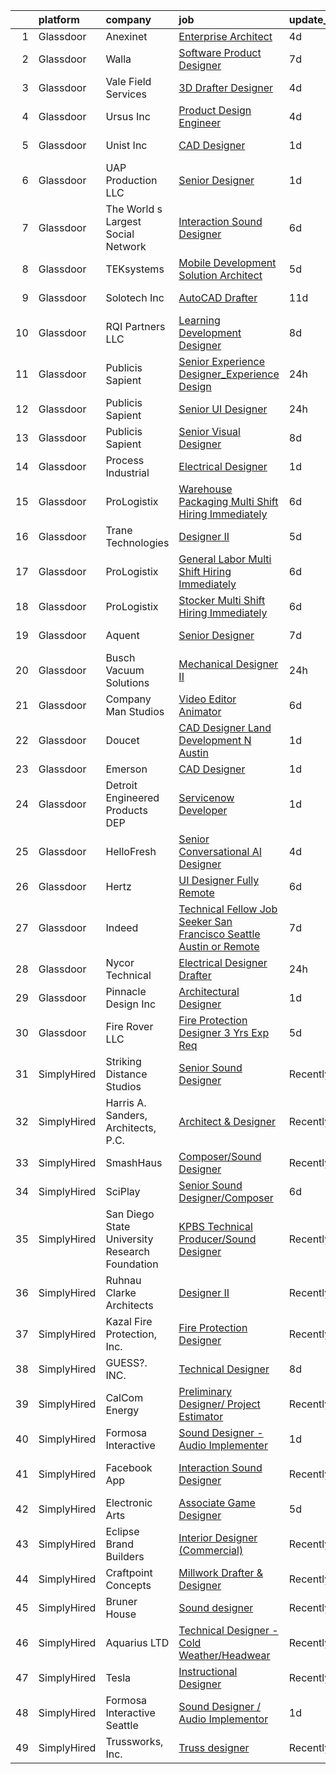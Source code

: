 

|    | platform    | company                                        | job                                                                                                                                                                                                                                                                                                                                                                                                                                                                                                                                                                                                                                                                                                                                                                                                                                                                                                                                                                                                                                                                                                                                                                                                                                                                                                                                                                                                                                                               | update_time   | location                    |
|---:|:------------|:-----------------------------------------------|:------------------------------------------------------------------------------------------------------------------------------------------------------------------------------------------------------------------------------------------------------------------------------------------------------------------------------------------------------------------------------------------------------------------------------------------------------------------------------------------------------------------------------------------------------------------------------------------------------------------------------------------------------------------------------------------------------------------------------------------------------------------------------------------------------------------------------------------------------------------------------------------------------------------------------------------------------------------------------------------------------------------------------------------------------------------------------------------------------------------------------------------------------------------------------------------------------------------------------------------------------------------------------------------------------------------------------------------------------------------------------------------------------------------------------------------------------------------|:--------------|:----------------------------|
|  1 | Glassdoor   | Anexinet                                       | [Enterprise Architect](https://www.glassdoor.com/partner/jobListing.htm?pos=115&ao=1110586&s=58&guid=00000180f9ff14afa1c36f1d840fee3b&src=GD_JOB_AD&t=SR&vt=w&ea=1&cs=1_17daf138&cb=1653461685856&jobListingId=1007878834152&cpc=48B9F4758953335C&jrtk=3-0-1g3svu56nq6pj801-1g3svu578r057800-32d0a96c14f6df48--6NYlbfkN0A-n775AbiXeR11E4AqA0fRxoS7oOcQ842kMoxjVo0Svnl58Oul4IWLkkkNtBOl5cfy_XZWfV9BPHXgUTeHu33tHnyNzrKw0rM233Y9SuBuKrGEkAqbmXB8C6IKtu-8OoM8zkRmpmN4f_nkURB20XCcq8Qc5Gwg4IyDhA3skoeYFNxXI1KaoxoD0PsFoy3a7gr5thfxCIZLFkx9hTBR6U3Zn-RhMEqcksT4h6R28M7Nf6_AKnxzZ_l1lUAayLUOfGx9_tZD3X-xDj3_B1ulRCkEg0gTif6KQNJEXadrRobbomAAgoYv4635NsmkhVeFYNSUCeHHEtNAjM7TZPNITMvsCsDA_L8JstZiKwv1IXagp-RrW8BHJlAbFq55ktHidtsgGUKZU3aX1es1TtU2CmwTF44r7VEksJx2ccnBs30vvyVN2fLwS034hJaG2fJ3VAKvyqFo0SbseoI7WTtDV7-bv9ACJphn8-iBKXjnkxLKR8IxuiyZMWnhbq_kJKBUQSg%3D)                                                                                                                                                                                                                                                                                                                                                                                                                                                                                                                                                                                                     | 4d            | Remote                      |
|  2 | Glassdoor   | Walla                                          | [Software Product Designer](https://www.glassdoor.com/partner/jobListing.htm?pos=106&ao=1110586&s=58&guid=00000180f9ff14afa1c36f1d840fee3b&src=GD_JOB_AD&t=SR&vt=w&ea=1&cs=1_e469b083&cb=1653461685855&jobListingId=1007869715331&cpc=AE9F6614D4EC1B58&jrtk=3-0-1g3svu56nq6pj801-1g3svu578r057800-a3c9d66847cc8130--6NYlbfkN0BdDHiSlq2TKVYTvK036ioTcRDjelCKzvFOpLFiF--0iclsk7W_aEAp6isoVOhAiXaTFHKMRAv2VYI5Wgum25jZXBULYlTMSezI944xsww6Ky3ZYzT4o8f_qPIwaHNOey49j5qqYOn6Pd86Oqry9a-lL09W3KE6vChFaMK9OK83z7Nd8x1PxbD_wj8SM7zl1zZAqBgRnu4iDmb5K_BzdRO8YCJJi7ffh6l6h5-5KQ2VbSuIt_t0HpE4QCUiFn--GwgGjCudr2jApV_2vMj1E90Z0iS7OdpPZu3y7nJK9QRlPj5Xt-e18WVQRs0roGb24-p0eK6g9BKL3TA1dFvlODSRNdsZrfJR3p_WFF-eL4D1FsI5xtXUegOj7d_sOY8lBEE7GTPDfG-18a7cmYDzXtopzzQoEAEnggktXhG3slj46t1CJPYCO7qaWr5Zh852UG15fWkZgEq7QgEQke4eWampRJIP7-l7QWKiBQifl5z3pe34QOafv7HTYfTjgXNkg1iCfpYxBM1d9A%3D%3D)                                                                                                                                                                                                                                                                                                                                                                                                                                                                                                                                                                                  | 7d            | Remote                      |
|  3 | Glassdoor   | Vale Field Services                            | [3D Drafter Designer](https://www.glassdoor.com/partner/jobListing.htm?pos=104&ao=1110586&s=58&guid=00000180f9ff14afa1c36f1d840fee3b&src=GD_JOB_AD&t=SR&vt=w&ea=1&cs=1_22b12cf4&cb=1653461685855&jobListingId=1007880426159&cpc=D910AC0D9B8C6152&jrtk=3-0-1g3svu56nq6pj801-1g3svu578r057800-0b1e047352a2f865--6NYlbfkN0BKgzQyzTF1Q9mOsR1amaS-juVGLjHt5Cdom-gEF9y-xSP8G8yShb8n6dn49A1Z-FwFDTn5iwcKzbunDVGTF0ZEuZJ1wRQftoiirYBFlSfmbY15SFEY2VA_h50TbT2KwiNh2wfucao7LhpwcUrTVcQOHjGCLGCQIWNNxtwAf6DLDmWwck8E5__Rqs0bCk4AfhlyNwz5h6KkpqcFIRMl9GywmXnwVfudRZNrfvpGAEUMPezOgtPRw5XeSVGARkYPLad-P_oHW8puenGCsKqyhWXFaodECUdOL7Smc0hsixE8HIrwrg79GutgmfLYofMNODi4X2qlMOXfbCdcfclx1L_xXNXgy1cKHgMiIxMYQHUikSO812uGOisY2BoO3osHo_jyqBOfAhDwaLK3wFMGnwBtxZ_CkGU5cbplvqZWmaCp5qtUTtXpY1iPGjta6JcVqD81Y11zGxKMC9F9HMqLEt0lKpQld6Rrb2E5NpiEhw7Svlf_AdNBEyjozCOm4yUJmT9D0Z33QGC2Cw%3D%3D)                                                                                                                                                                                                                                                                                                                                                                                                                                                                                                                                                                                        | 4d            | Wichita, KS                 |
|  4 | Glassdoor   | Ursus  Inc                                     | [Product Design Engineer](https://www.glassdoor.com/partner/jobListing.htm?pos=127&ao=1110586&s=58&guid=00000180f9ff14afa1c36f1d840fee3b&src=GD_JOB_AD&t=SR&vt=w&ea=1&cs=1_a41de44e&cb=1653461685857&jobListingId=1007880431316&cpc=1160948BCBA38B5B&jrtk=3-0-1g3svu56nq6pj801-1g3svu578r057800-28f3981ffb8c5c8f--6NYlbfkN0CT8vBT9H5mqECx2dfLV_FONLPDKpIRssxVwtj05Tmm4rA5I0VNOPdM1oYsK66ov5qOwb9zDWyufsFCek_33HO6SQK_981HtPQF4gkfXjsOySUZWCtrcwccYh56HZ-LG7N5n6SKlcpAIBMEQxA2RdnVN8EGq82tCS9UJ3BPkz3LZ07Adqgr7IyP5L5OZLbf7SLgxb0RJigsXR1KiVRdWPsjuRlvDz9RUexJgmTvf8sugv5R4FogUr56Xzy4Rmnt1xsklMmvWLQUrmExVFezFc_khZToKOC50uqboQb6q1JMTGeSKFcqAXL0FDmmZ0WTIDBzrBtLOCctVZqFj3ok_Tu7QrmRe_StDFXfxbqmr763SYA0CHJlncmKO-nF3j3oDBkavwBAiMfeGfT5cLB83gCdSu_xtVHEsvdGgjxxLmb1p-d5H3Q67Y-suKwkalBwkZlsjXR7yKIaxkqlyeK9S1Piv0zfbG7tObbUiy_rZB3CszKRvk4rzQEDXOrijLysN0XC_EeIgDv9J5wLVYFWPBUnyBAGMr7V-ZJDsxo4jQuO9BESk4iFzJ2dk2SKkJl6FVKGg1nVE18HVfeYf_DKzsuemI-dIcrtwFh_c1u07rBFiRN_Plz5nE4NgNAI7B-UJiGRr9XHIe2iaqk7myTeaGu6w15PiQvZsCh1SN4dTeT0q_HGijEBmlELV4J62159MeemoOF168aTJz4evHpk1b2y-T3nRmuEKujuWgDeUc4BhYTjUVfn0m1l4NXOwMLV_MktA3CnPraPb7APM3pPZUDR1fWM73nOOvDccTNI3ik3TdaVMpomgd2Ae8n5H9j-bQS1QQ4NMFvKN83NCpm5m9jFR3hADEyZjecKO-VRt87kptJ1jGxdtqb8ZdJxCjUehvuUbicStkejARsCiYXrJ_QSBSlxuFvn4Fe9qFH53H1MRya-GeZCFq5Q_jqvVyK2oy1Qz_XZ2KRC4I9e-kHOnY15erIhswZoF1yGJB2Uh-lXPb_MkWHHi3VN5TlANEdyDiY%3D)                                                                  | 4d            | Seattle, WA                 |
|  5 | Glassdoor   | Unist  Inc                                     | [CAD Designer](https://www.glassdoor.com/partner/jobListing.htm?pos=114&ao=1110586&s=58&guid=00000180f9ff14afa1c36f1d840fee3b&src=GD_JOB_AD&t=SR&vt=w&ea=1&cs=1_8bdd3f5c&cb=1653461685856&jobListingId=1007885746285&cpc=8D52E76475A7E842&jrtk=3-0-1g3svu56nq6pj801-1g3svu578r057800-4c013fddea92a1cd--6NYlbfkN0B4ATCNr6seenmItKbCoa3QK0iOzeqdjQbCRgCz05cZ4bQbEAWSL8-8omM5hBxtJS4KSCsv_peQG_NVamC6Q-WRLxESSFNUPK0z62lIPLTA6rftNIqcG-fz2g_ZxdFFWHEFceyYrZhHn6n_i1gaje5tIMRa6Udf0eVYGrkynYvUfHBioKqsqAIl9EmsV0xLXApwBkxA92LqPunSyE7ZZT4_8j3G-AHnat1u_FtBUhWsUeEwErzr81NWVHb1wQhKEJor4SRaQpDDtR3DPicKS6XGGl0iHz3BbtRwMbHu8MbjS1zBG_n-S75iu5MmYKlgF60LsSlxCUhuonqaRZHlah4hMtGaPwyOejH6DeigpQcG0i9HpBUPOhHMpWN1Ht5LqY2inJOwTgaXJk4oGxidGbYHHnj33_4gsRwQxl7T4fMsnlk5ukKA4fd6iGZmeHo-FfDM0ZK4gyNRpz3WC2PQ3DrRA2laOiF0jsfuttHQdM9K3z1kJCql9JidcEBF148S9Ws%3D)                                                                                                                                                                                                                                                                                                                                                                                                                                                                                                                                                                                                             | 1d            | Grand Rapids, MI            |
|  6 | Glassdoor   | UAP Production LLC                             | [Senior Designer](https://www.glassdoor.com/partner/jobListing.htm?pos=130&ao=1110586&s=58&guid=00000180f9ff14afa1c36f1d840fee3b&src=GD_JOB_AD&t=SR&vt=w&ea=1&cs=1_602ebb96&cb=1653461685857&jobListingId=1007885978681&cpc=7F6F94E2229B3AB5&jrtk=3-0-1g3svu56nq6pj801-1g3svu578r057800-ee7e9be092881f1b--6NYlbfkN0D0ff9e8Lfwlpl5zGbQmpn59AL71QmFd7VKOAnfyjZzp5sdngV8WPgYe0dov1m7Y2l_BkW89P4NqdmXT8R65ZjAVqrthLyAfAjTifwDjrTfHsT0gByFVTsvx-52gLDvOIQrXspX5HP3LEz3H_I_ugXtT8Xx4QT9y78umoUgek07UiefgNF1jMLm35YCE01yE1J76MAT-4qjcVkVIKHgrJ4CmUQTkhWIzApWpMw-w16qHn8xCAl4d3XQ3N_Cayfo3F9BZnLgJ5Le0zgoTzFuneglbFgLzbpBg11Cu82sm31ap-FGv39MzMbVFOvk9lb65s6T-R8SoZXH5AdLxSGTwUDgSSxqoztgZQEF5TSZY7rklcZPNLKZbLSXLz8BzgVxfx6kbj7VADj70NzcEA7F3B05tTvNW1LJ8mJ6-K6vjXF3s5CK--KAokyz7iZMsch4WUDN6nWnjvFUyYVYNtFqG-jjNhOb4YseAd2-yHfkFURBSw%3D%3D)                                                                                                                                                                                                                                                                                                                                                                                                                                                                                                                                                                                                                            | 1d            | New York, NY                |
|  7 | Glassdoor   | The World s Largest Social Network             | [Interaction Sound Designer](https://www.glassdoor.com/partner/jobListing.htm?pos=120&ao=1110586&s=58&guid=00000180f9ff14afa1c36f1d840fee3b&src=GD_JOB_AD&t=SR&vt=w&ea=1&cs=1_b8c68bb2&cb=1653461685857&jobListingId=1007875077537&cpc=8795CF9063CD573D&jrtk=3-0-1g3svu56nq6pj801-1g3svu578r057800-df0d68b83c79321e--6NYlbfkN0DSgjPPcnEdvoK3uuxfISLALE6pB1FR7YSHOr_tSg5_QGIhoz_2VqUepdcKLBLI_zQfseoHRbL_z1N3qdKsw0z0CQCyIZgX9aXMncbEf7fYfGtX0HpM_BrvKvuhHEK2MOdjLfQD8jHe5lgPyN0VMvQeBI3cmaPp4-SJBe-EgxCoZhubb4qhr21j5QsinJuYjMJrCP2Grz_EKxhKwvArLaOZoeYBdrVu1HjZnWaRXW-lcHm6A5I6M2--LgEX0HCRlUOx0WNBxh8cVo-pJfyy2y5ui06jrCebP4cdMrrz_pL_wG1fdeTPwMv6EaafXyt6e7BtKNGtxjXkK16rL9pJ71pQLQ46TQKV6XRdZFyULv0fXUArrmIVMWkpjorOuFF55oBGQD5MQZvP1psl8JkubOayzUEwRBBed80WRj4OfBBT3wRs7GhL3i-kbm6_cxWgufbZZfQ_2MGg-EwcMR0Ocf2S55xD6NHItkftUhQuJXZdwjZRxwpMzNnb6BCC2FNJLEcFZ7loELiJxQrc-wu-zYGZdHvTIZS7oWsydM-CVvdJH9J9hKyQSiKSJMXDrUDsWI402CHxQY8o7A%3D%3D)                                                                                                                                                                                                                                                                                                                                                                                                                                                                                                                 | 6d            | Los Angeles, CA             |
|  8 | Glassdoor   | TEKsystems                                     | [Mobile Development Solution Architect](https://www.glassdoor.com/partner/jobListing.htm?pos=128&ao=1110586&s=58&guid=00000180f9ff14afa1c36f1d840fee3b&src=GD_JOB_AD&t=SR&vt=w&cs=1_9ce27f58&cb=1653461685857&jobListingId=1007875996930&cpc=56C4EA4A1A191A49&jrtk=3-0-1g3svu56nq6pj801-1g3svu578r057800-c0ce8378f862d2d0--6NYlbfkN0AuKz8EBO1xHDEL7V2YF9xF3dC_I9B9i-Zw2Jh8clPMK9BxhHDJszxSyW718EipT5Oq9GRhNCC56kUzDx7I4G7G4Da06NphGjkkPzT0k9UNKBYaM_GhKQ4QbmsnBUhjrGmWcy6XtFmfkRchMvsCi4E7LDN0G1ENuASzxMTAAImWyMORZjItlxZ3FYgqpwhp4ohaTTZO6Ua0pxNnu28XVPsUEk2GrlPibv7rtp-nV2QyKGWUR-A_U0r3aeok5Q1RmcEGCN4iZUy5DA5tTyL3Tmeo5igZmZvUscaAlI9lNi30HPyspH22o-Zqrarp1J1TUVqSNJxrW1DHzDKQZ-Rum19u1odD1tlOeni4SImohfml5km6f_L-OcSW0xNKbpqcqCzsMs6FiwalGGGRF2UgOq6J9Q3edECBDUzJQXfQqUPbNFArNRKDSPmDnqlfScMViOau25LUGg7pDUJuMl9QRhP7cJLLHrRYZnvY6kZtwvHm0ojEO45PAVWBzBciD1sf9rSUXEKKdEPfvMOmUDSy3yU8xPArckrKhIbC2Jzm56MpOs5EoOv55Glc4Jv_h4L0u10mLIwQ4QO5J78NyMk9RDhRoNrHyLg6EYweZDdvrl2QIjVUY147mQKefK_pS3Tx6zQ6vLhOjpEi7OjmkM7ixWbD76RjN6-_mPTezt2HRG9Rl7CeuaBAI2-lK3JNn9EqMYeovbZmniIZK0d5X0CXCgnjT89BPd9Ng8Z9oS_C6wUFzCoS0VnsH-9xmPUrGLJbbcIaqtr-jKC5DnAX66i1lelAWqEVLbSa73_40EhbHiebRjDFM2KI_oFbcDu3AA33MHQG4B7sMpKE4wgBzFX-N-GlAgw7k0bKCZtlsHbFcjtDM49ztisWh9WU88N57usTeP05f3gAx_yuagsYRRENNoh2MMh6CEjvTXmAXUJzhSm-OByBO8R6LZddwnoTWhEHle_iPJCYarZ58w%3D%3D)                                                                                                           | 5d            | Oak Brook, IL               |
|  9 | Glassdoor   | Solotech Inc                                   | [AutoCAD Drafter](https://www.glassdoor.com/partner/jobListing.htm?pos=113&ao=1110586&s=58&guid=00000180f9ff14afa1c36f1d840fee3b&src=GD_JOB_AD&t=SR&vt=w&ea=1&cs=1_0de27151&cb=1653461685856&jobListingId=1007861199230&cpc=8AC01DCC8FF2DC38&jrtk=3-0-1g3svu56nq6pj801-1g3svu578r057800-b1b96eb534c106cd--6NYlbfkN0CL_jGMxC7V0O-oUz6fT48N1wGdjo4L9qJGd72eaoHxXrOpqf7zfmPXROdD3vfEuBWMNx7D_SPOMOnSu2LbKkbFbKd07kzDM2ZbyQo9sA1KX3mr16GzYRpBqQWJz8LdxUdE7fHkMyMSkZeLNxhrW_xaI44mJArt8Lh3NCDw2vaMACaSqVGIolHImkidC_X7iIAjofv0_MnQEpaCNceTQTh-30WEoVUr7te_4TK3QgG8Y0HZly-ffQ-nuY3Tp9aVNAU7KY6Uj2nrmlFE8Ej45D1pUbVwtFCPre6WuUO0SCtY7fyj1VzKiOjXB_9J53w3Uh21NyMpbvla4nwyMrbyhFSYhg4FzbHmieS1TROc6YGQM_SEI6H6j4unsNC85ZCjqnfnUGiQMKSTNVNkvDEMilkY4-flmQq7gwOP1psN5vE4Wfb0Qg796PtEXGbUh4zkTWuVA8nCOWntvozSfP5qUUUbUDbxlJNgDVrekS9j0zdjd8Z-hpmra3K3HwtszK6psuRvUwp6MvEaWA%3D%3D)                                                                                                                                                                                                                                                                                                                                                                                                                                                                                                                                                                                            | 11d           | Los Angeles, CA             |
| 10 | Glassdoor   | RQI Partners LLC                               | [Learning   Development Designer](https://www.glassdoor.com/partner/jobListing.htm?pos=110&ao=1110586&s=58&guid=00000180f9ff14afa1c36f1d840fee3b&src=GD_JOB_AD&t=SR&vt=w&ea=1&cs=1_293545b1&cb=1653461685856&jobListingId=1007867537449&cpc=334ABAF5D42DC775&jrtk=3-0-1g3svu56nq6pj801-1g3svu578r057800-c97eff92aafd8fa3--6NYlbfkN0D74j1UCHt2N2gaIFZvIZEUwIdsJAA1YzdUGV9kGvr4IPr_PsLS1_SK__G603R3o5XXSLfvoffej3Uyg0XU-5Z830rcHeTfxiJfC9roTHKNsIxeFv4_wvb4vnhwn7bsdhONBUPcus9QhN_WNDLPye6tv0578YpVrz-ixcQARu2MFE9MTmqZfDeSgRZBtN2nIRbTyh2N2MQn7SWkaicqOup7yUAJoR76woUbf4xx2hxRp597Lrtkl_IvbZGV4Xmaq9zjwliXSaEKZXaVJC0nAZiY4rah0od6H5BKA0lCd0A4XVPkRowAo5zrgPBJF9iUO_6CbP4beoYhaJPEEJ19QiAmxcKzPCXWy_kr4SUb35_MfpA-ECO3qUeIrEwLSUqtdL03Uwu0sqfoLmnEKM3Fzxbx_FlGZdvZgAN9LNnJWUUZH4ITapb4IfkRBcUcnchbuTXXxwDorIKTtJYia_Trks1pv27lsFyUQzQEwAJEPnq4U0ZVgs8Jc-zXSPoC417HhzgbEjQ3DbiKC0bCO4C6LV3eduk7zDMWc3mF98tEncQIMAf-1KjlPZjZULNjRHucVz_3mZJlJ6VJiziLUEDMoMxaqhYT9kbyVRQ2sAQGFbu6_y3fLDIxmXwUFQTWuQ2TQrm9mXI9vNs7cVi5ROUJuiuGrjKBE6R_m6xglFlHDlcPhd4bvee5BNlezq-Phk3HhKPWbXL2JtExQw9nzx9jFrpNInsXy36CtWmbL3RG25jDqAfhO-AG5l9x)                                                                                                                                                                                                                                                                                                                                        | 8d            | Remote                      |
| 11 | Glassdoor   | Publicis Sapient                               | [Senior Experience Designer_Experience Design](https://www.glassdoor.com/partner/jobListing.htm?pos=118&ao=1110586&s=58&guid=00000180f9ff14afa1c36f1d840fee3b&src=GD_JOB_AD&t=SR&vt=w&cs=1_00e63ccd&cb=1653461685856&jobListingId=1007891097474&cpc=F583A5AE0DDDFE3A&jrtk=3-0-1g3svu56nq6pj801-1g3svu578r057800-c85494455f976c1e--6NYlbfkN0AifcpeK-Nu936wgy-BS7owxv6Q_YD1znLiY0Ck5crXdIgVxXdAJC_ai_wOszhxY9SRguJgBmFIZ1DO4G2nWJCwdFuXBxq6ZpOP5wLb0EN_LuDEpgchz4KMzA3WvURJYfGu_J82Vic0JUaioPpEoU9gnhWCMMhA81b03-7FTca9aFmt4ZLMrhRL-D5r_h_TIDt7vAmz_lJaQN2iLBBNHVjVlOpCF7xjjHn0dlbWeZj7KusCymP3M56IPAhca_dDVGfdiM7EDjMHY053QscDTX74ZY44yZdLFAR3U0y3_VPofaP36mxJZ7t72i40PwsN3LyjQmrs03ee4YHg3awuFKM6uHD_2Xe9sk2hW9-zYFKWG3V5k1bE40h0d3hBvwu1IJXn27DNlT71V1KpQJFEFcpIHNAMqri_8shrrJGinqktqMoYu1chaOLZnYDnfig1MYet37yUINpB7o8g0Z3S4nJ8bh_PRGYX1pRukpnhnQUnLNSHbH2RgEYLOc1HbuTfwJyPQFR85fHUrbo7EzX7kSZ1pJA1p56xheiN30HIQICa29syBjcs9H5bSr4elsN5kpEbFa4rS-6FUOnpytMAIWeX4cyqicN8Z5V9tjVtegHTj_RPUqLEh1hN)                                                                                                                                                                                                                                                                                                                                                                                                                                                                | 24h           | Atlanta, GA                 |
| 12 | Glassdoor   | Publicis Sapient                               | [Senior UI Designer](https://www.glassdoor.com/partner/jobListing.htm?pos=112&ao=1110586&s=58&guid=00000180f9ff14afa1c36f1d840fee3b&src=GD_JOB_AD&t=SR&vt=w&cs=1_e4779e7a&cb=1653461685855&jobListingId=1007891098033&cpc=75B6770C194DCF89&jrtk=3-0-1g3svu56nq6pj801-1g3svu578r057800-f7293916f33f4ec1--6NYlbfkN0AifcpeK-Nu936wgy-BS7owxv6Q_YD1znLiY0Ck5crXdIgVxXdAJC_ai_wOszhxY9SRguJgBmFIZ-Dyz_Sl9kfhVEfZ3aRQVdSK_xiCeDGZ3KfL27pJViBpKOjVT1gacwf5BHg-0VqjhHcFmE_gp-E-1WIEDO1LcGi7Fufaxzk1wAAdEvtWIH6WuSrWcVkfafEARLrtJIs2stH7MNSqzKjf-otsSryM0zE1bG1HIVE8ecNhRNbsKCkR9Dj6k_tamR81LA6_3kOB14KT5TR70jpgBw7jco0eEAvs9lxAxgdf0kGtzjhaNgv-MvvMQv0LfgCwn80C814k26f5UIi5fmmfwZTkzexDA-ZRLff3-ttJLmeyCdwypghA0bUdQs24OGJb4dr0sjhWOPudJUSM8WPZN0VB4hS_WbO73ws5GuuNa34mguPXjPRS2C51DC3mJubi8YUq5hZkgKRz1a-8Si5KNZFmjZfGAaRymr7VO7SqcM5lxifTvOVkJUYJvUMqmdJqAMb7Fqpe-7J8C-sxQeOFP6O5fvMYD1ZiSNfdBTu0p0Rx7vuA5TJxjnnSE9fQwsvzWVuFd4Sm7TCYRJohDyEa)                                                                                                                                                                                                                                                                                                                                                                                                                                                                                                                          | 24h           | Arlington, VA               |
| 13 | Glassdoor   | Publicis Sapient                               | [Senior Visual Designer](https://www.glassdoor.com/partner/jobListing.htm?pos=122&ao=1110586&s=58&guid=00000180f9ff14afa1c36f1d840fee3b&src=GD_JOB_AD&t=SR&vt=w&cs=1_7c36ca17&cb=1653461685857&jobListingId=1007868555575&cpc=5EFBB0462F9C6B7A&jrtk=3-0-1g3svu56nq6pj801-1g3svu578r057800-3845dea2c457f339--6NYlbfkN0AifcpeK-Nu936wgy-BS7owxv6Q_YD1znLiY0Ck5crXdIgVxXdAJC_ai_wOszhxY9Qt7W4kwCDJt2vuOdhKEVqSxcuIrWWsOZnf0UacEImWmsW-NZSB70L06Gei5iElPccWmk5dfBrtp7ertIqu3R67WPiMdJxSCrvV4St-Ai0d3RnPExlNn9RVSP9eXgSOD4r4NKgwYU-gjzhy3gmEcbegeV3lLnNKkOeWKbMWJejeQJT0X0HaysOOiiM35eNSQuU7DsZvbwIJFcd4o9QxvUJ-wjcMopg_9h3Qsrv7C7CiaZ8vcHZInfg_tPYnmTuDvjOMcqZZWmE0aqh5s40I5HC_mEoDTt44VRFRvO8_nz_VEaDPeLgEVCTmLiJuirGJCeLgTox4cFYCPFmiYwpvi4pTaf9sEbit-sHxp66pImXbVzxo5jhvuC8pOd-EbCnyK21OQmcO4FNI8LbOpr0_Tnn0dNy-TDYdhhWlorWqeOVPDcrS70vYRzm3qddAB-zcCMT_ieq_G5lyQsBpuBmgqZW6jWvaqjOHrXqQ6sfVp7HTjB5rIo216KPDhPz34GFWzJqC0A6t9fD5HQWXNwkCZ6S94g69xTmucLs%3D)                                                                                                                                                                                                                                                                                                                                                                                                                                                                                                        | 8d            | New York, NY                |
| 14 | Glassdoor   | Process   Industrial                           | [Electrical Designer](https://www.glassdoor.com/partner/jobListing.htm?pos=117&ao=1110586&s=58&guid=00000180f9ff14afa1c36f1d840fee3b&src=GD_JOB_AD&t=SR&vt=w&ea=1&cs=1_9bf2a422&cb=1653461685856&jobListingId=1007887415839&cpc=7095061949A44974&jrtk=3-0-1g3svu56nq6pj801-1g3svu578r057800-6b9bad9401f8dbfb--6NYlbfkN0A0nDLgUcljZWVYwR3C25ucjncE8hhK73nrLAy6bvJCJGOLIoD4XQbzEQ9LROiylrm2GUr-v57HTEKHKaxAiB71rVNELqhPoUAmxdfa3JcqNQ1WgpALqJauwJZOGfkG2BCu1GRd6wGX3uHOqghA-aZj9KzmaKII75VZ03jyY7ybDOzdDeiy7kcd8eIs5ZNCTinkQ-rhfuvAbvYd3EuBUvf1aPMloFTvNHrDWKSloKkZxO63mwGEzuNRA-kzVFEgCduyfvHHRlLe9yuXF5lTfPxJY71qQ3Ga8Kp1gQZpqYe-2g6sD8AwzL3D2t5KVAxP0G4xB3oGIwqY7j-G76cS0nHv-VZ5D1FfpQ5nMDIuCjRTqUOZ8oVPBUMzejUWTcf26swL0iGenhb-rxoEfqatkVxFD3vabT7ey9ogiDBoQysd3pM2jeyzfBR3gvGCDxj_6moKFpCLPGoqE0bCviM30H-AYbUb7RyTKZcIJgqjXomwAiXbc-7UfUIdC37dUoPEeO8PlriQyde6QL3L5_7bqo_L1mYZw-ATrCkSsfDd68YmVsJszHsc6lydrQGnojihi4ktYLzdQDx44dYK6KFv4vDy-0z6TNjaSCJecQk5PeB-mgPwca94zPmnCl7Mgbybua-RSwnjjpuMPlkRw-41CU_Bl2A3cTyiRb8UB2sa-XUg8U5GCJeM5KzqExoH5t_XERYhto7xOtPUY5IcWjTvBgWPUf0wliM5VveKhJ8pV988NbOSgt5ej9jqahrVh5yct0RjbLT0tLjnr_DmMhzsRWX9izPazF64qGYy6iF778g3sg%3D%3D)                                                                                                                                                                                                                                                                                        | 1d            | Greenville, SC              |
| 15 | Glassdoor   | ProLogistix                                    | [Warehouse Packaging   Multi Shift   Hiring Immediately](https://www.glassdoor.com/partner/jobListing.htm?pos=125&ao=1110586&s=58&guid=00000180f9ff14afa1c36f1d840fee3b&src=GD_JOB_AD&t=SR&vt=w&ea=1&cs=1_5a6931fc&cb=1653461685857&jobListingId=1007873992183&cpc=BAB9AA3F436D8911&jrtk=3-0-1g3svu56nq6pj801-1g3svu578r057800-0ab7501463f6d7c8--6NYlbfkN0CuHSGuDApGVPx9cXRLGO-izRoRBHVZoe6qYcOHefrkjkas175XsRBTFUOgbgA-BZgTOA3VWXVa4GkaSN3kLYJmYURexltzli_PUq7s3ptH_wM4QBAeHfD6k7DJfOiDm8aNd1zb-YVNt-lbjFF3SJut19NEWzGV9WkuXbVkRAVF8hX2zhMYMTtPTMgBmyMEBYFOJOCX2e0a6-0YZoupopVnIq29y0T3kUFzuDHwWDxX-azTctuTJWxsCnvrqmaj0Qepp3_e_U2HIDvNXfDViyBFWiQ9o_6MyjBmszIclHDu4MXZmbychEb9cXzs9G6ih_sGH4MboU21Hnd1MpmkRz0P7H8L0Dl_9IiTdVnOZXrFrBBSeJhslTXOiAdFN4ok2jD0HxKfDMqj_7G3rR-3Vx27pOVlcBVHaao1xs_W4eneS3p3L_Wishvj2KwPlJA-d2gBo1Hj_h0vWIXbVgJtH25aEwHvZJh4ouGc8Ss7Nhm7JowQWQ8My0wYTo9BxKpowv_6-xqNKzRe0dHsM_jHcRAJbqImFHpqETOJFA6KQy5SkghAmS4lj_kFdzjfwRk08fwqSvKlJu_hDV03DhxiRzl21OSUd8WJVnMIernqMPKgm_T4IGxb90n3J6C4fbmMklNgI5gHnDccwjf2o5jk3g6dAa4ZtUrW4VVxhmXgDuDnnv97a7Nl4I9U8Sq-QCVUHT0qL8cxUpWPD1oMeHmH7aETsd-v3MZTOit_DaqM2KuUCYsVyHwr1eE6uc1lJGQLSiCwylddwIrXAa9fjLNHX6JMRcnar9beVRBBg-cUFIVf4c-7jNN0CS23MEVb45z5s37jidCGCz6bJ4o4Y9s7E5FF0Xdo3gLBFkbg6ULxZaeh0Cj7ErQAJWnYLmM5gOzTlJSONVGnKaimDa5iHSTJK04K4Y_X03dbbqx7dZ2JGedHuw%3D%3D)                                                                                                                     | 6d            | Eden Prairie, MN            |
| 16 | Glassdoor   | Trane Technologies                             | [Designer II](https://www.glassdoor.com/partner/jobListing.htm?pos=121&ao=1110586&s=58&guid=00000180f9ff14afa1c36f1d840fee3b&src=GD_JOB_AD&t=SR&vt=w&cs=1_539f7ad5&cb=1653461685856&jobListingId=1007877482282&cpc=FA84DF7EA1EC2398&jrtk=3-0-1g3svu56nq6pj801-1g3svu578r057800-ce62107a15010068--6NYlbfkN0Da44vtOp6gikr8DZH0EXuV_TqGL9GOBsYLC_HWBST2HHQE6ZuzaTGDEXu8_Ke6egeGed0GXkJVAB9QYuOh9_2dZ-lOP3k4uxUL_h6yBgZXxu1kCguGj1-1NU9rFM9Mksi-Emej0mGJic3rL-ClnTITNbp97L-Ga12T_xNKPbG4nbv3UA9AXhGGrCQLrOW5TVdEmj-pkkMDlL0PlZoa_507AFkZ5K6d2Ch-zylZUU_bd2gDtTDDrcT-_Ht60zTxG5ZtcThAM9stE2iou45bDU2awSkxI6jAjkz8NtdKE8dgvpX6wuVPHpHHkvPe_Pr3m8sM14WdWs9anQ9Z6FY2k_no_Aa5titYFomEkVJX5GUztIRDwNUcflOOOakoLcWOhLq6_PUDWbaxo5Xf5DA-rP5VX3sqTPYbJSJGwTx2ChgFI2tmTpUY1L1XHwkd9_1Z64FpTOE8K5n0P57E4_skFq1ZlB2xPYveMIxsLyusNrdDuWnVC5yc_r4jGrSbET2J_99csue80Nd2hiuCY2jve1U7pIl-Ak0a-d18xFiJ3i_XIRRF5PO5b5WRextiHm1r5JVGYxE2NuRxiz_dctCr7RtdCmx39Tofjxg-nhctUJO_ZK0EqKLbkQhacSGRJ-zwkm44s-vr3hOjgby3jg7LipM8T-prtlRS13IvtA4xfY-0Iqf4wTWDvmmjgnRvK6T3EYYrRZP1jTEfQMw8KsWUByF3lOP7iWDSDWokgXT8CBaCUKQqL-8vqGpb3xSAsqjabrHvoKbiHlhsmvE7_NbyrVmRr9yLvuIJlTSRwGVpEsGVXEYuyXLJ_Voo8TSFsA81zNKwYRbdw3oVYlf83J08kmypvtfmrcnqcsbC6zSbs80S7Nmbt6jMFxop6V0uNzZF_YO6lSA1mTPA13dKFs_J6SJk0dX70KXg9Wa8YQkfwQPMse96xKRhSsQMG3wdQeIoe1xpRfPloM7qDlg0F5iiCfKKOaXf9btj7F90vYnC1Ptqd7QUPNs3Q5dFJd4CaA-N7lLzoj9Ll-FsSvaluiGXsunAi1XWmG3TvFy9V7OIDVB7lf1k8svclrB75Z-UxRxQ-795q3g9OkAFihV5MSJOlmkQ) | 5d            | Newberry, SC                |
| 17 | Glassdoor   | ProLogistix                                    | [General Labor   Multi Shift   Hiring Immediately](https://www.glassdoor.com/partner/jobListing.htm?pos=126&ao=1110586&s=58&guid=00000180f9ff14afa1c36f1d840fee3b&src=GD_JOB_AD&t=SR&vt=w&ea=1&cs=1_88a22753&cb=1653461685857&jobListingId=1007873992128&cpc=9952A63AB06E78AD&jrtk=3-0-1g3svu56nq6pj801-1g3svu578r057800-1d869e889312b306--6NYlbfkN0CuHSGuDApGVPx9cXRLGO-izRoRBHVZoe6qYcOHefrkjkas175XsRBTFUOgbgA-BZgTOA3VWXVa4FaDmQQenEfMLlnoCKD28s11Q2LEB_p0WWO3YBGsDGQoQbnDaXT2vDUFYF4J98849DtXruUE9he6i3bP8qzn7qOQcrRL7LCkRYvzeU6cPGDZ6-_vwc2xQ6geyGCmjbKg9LiG2TnbL7Xvt0xIog0wuLdn3gqv4S11MIn2J_7FM-DtHEyffmpWcq2W9bzcDMAZeP7R_zSo9eUQLvPuDJQqvUxYct9IbbFC79DVDEMkDgS9qs_09pKZFqHcO3Mc4NOyfud-pWK1CDl1dm4GvLFsFZf4XzYDnk0AvFmtrKII8qPFaIPvgD6mN7u83ae5Izettgqph6lsPElGi0HyQ1da3ZS7Umi1jCmkGZq85RtQTxqFUJnHKdD0ilWxoJqqi0mMCKmTXK-PJEKAgS72O56QI62sspouMwcWBl55sjatnVePz1P8xFW6XixjNx-YSVHC7Bp-elz0sZd9F5ARK7-HT5KvsQ4KVbGnhFQN6OMZx-GBG24CZjc6kFlETiSXViRlRJY--MwmucTjvMiZUyPTSiVYw5geTTzqVFYwCgwCqKqYIRDQjT2qSa6zLblrBKvxbb1gnZMkjMeHoJ1L4Be-ua8ILr054Pl9KAW4047vwJ0h2tdmDetyphagGnEmqPIRMgz4ZOYOoUOtGCsCPmoJJArz1ycgCVRumJ61UvhB4f46dqlbOOEu5Xv6y-FaO8qWTaBl2y0_rBVS2eifYlq3jiFw0ME3mpsYsRX1oK3SgqhizvJYJRuW_6xi_QCYu2A-SNS5iB5NtF6YJO5C94lFSx4K5jZ9SCAIwHW4fWe0ORyyOGOBDtu6oL7fwTaja7T6-ZAYtRJnupOYwSLWHJqrDAgMNhlqNkslWA%3D%3D)                                                                                                                           | 6d            | Eden Prairie, MN            |
| 18 | Glassdoor   | ProLogistix                                    | [Stocker   Multi Shift   Hiring Immediately](https://www.glassdoor.com/partner/jobListing.htm?pos=124&ao=1110586&s=58&guid=00000180f9ff14afa1c36f1d840fee3b&src=GD_JOB_AD&t=SR&vt=w&ea=1&cs=1_dc57df15&cb=1653461685857&jobListingId=1007873992130&cpc=6BBECBC74F3AC36E&jrtk=3-0-1g3svu56nq6pj801-1g3svu578r057800-a32ac4dd6850cea3--6NYlbfkN0CuHSGuDApGVPx9cXRLGO-izRoRBHVZoe6qYcOHefrkjkas175XsRBTFUOgbgA-BZgTOA3VWXVa4Pj3xgxnrIg4k3MMus2b6p6xK8nZmZWRjcZ2wJ17WcudCeWgQTHjdYOtpYlYo8QsDRKGRRlOaxYAeEM6ZgjRlisH6zAuNFxEtqtL-qEdFjJU_jD2BCQokJwKnpq6IH5RhUtt7VubyQsTxSBYv8FR7uRE6AeIz6_N2I150FiScTIRl2GVP9rD0AYhpdQTOz2YUJHvLuJUj8vUHsLQ4HmDZ6a6Ce77boiSU9cFt_2tF1lYxH4wD64yc7vWts3y_Xx10R3_ERxwz6k6dBtJnbFHg1vbPvgX1mcXc7CCIu4Gzv3ZPCz4IeT8G-V_zF6zyuolwSxRjdsnkMA4dOBM9wksXxp6xvlS2qEgTGp5al2zVwQAXz-vhbJoehaysik0ORc1Qh1X2WSjBeQJaPRP3Ra2yWdPKpbmIXv_VqIpxbAKugdMMMexOLFpgp0M1Fj5ThpUMfLxDomKdtKhridqwxLG8G7PS5_Ct_pmGGiBxNA32FTAh63BlgDwk1cDLihxJLuJhPF00lUwlmC4-Rvfgfa_uM0FaebwlXe4Io_bF2QTWo8AOupUocXiMtYz8nZS3LcC-GpOprLeU_NhrPdBNK8H1oGjd1Movs-PdvxvO9FvZjIgq4qIN2LViznR0Zs1RihwPi7wHcefthpaC_LsBkPmv_vIGGygBMAJfK_fvNCtHwsrhWqPBn1UnPCPdvTh8eNUh8BMau9s5H1TrYLU14KBVG-JmIe1nG7y7PcoYUzkcuxi25IuSACx0118ETMvntKKrcUQW8ZNuy-jrnbtYX4syJ38HA1qWPdZwAJW8sp27U1M0jTgs0aCcfaktffe7NVHadoyjXmUfHaF9F_uM62nEigZkGiXa5xsdA%3D%3D)                                                                                                                                 | 6d            | Eden Prairie, MN            |
| 19 | Glassdoor   | Aquent                                         | [Senior Designer](https://www.glassdoor.com/partner/jobListing.htm?pos=129&ao=1110586&s=58&guid=00000180f9ff14afa1c36f1d840fee3b&src=GD_JOB_AD&t=SR&vt=w&cs=1_72cf51be&cb=1653461685857&jobListingId=1007870508292&cpc=A65DF3A704A48F9B&jrtk=3-0-1g3svu56nq6pj801-1g3svu578r057800-0fdf9db2be73ce23--6NYlbfkN0DMrcEu7yrtATojKJA7cEzGQ3FdRGWLh0CZQInL4ECGI9gD0Wolx9R2v-Aex0-GK05eu7HO39Lw57A0IEGme1jgooQNxcHcUBlzbSA3x52WhmpUOEU1xuEHNZNAZbYAnrfpspDl8aKJtQXM1f1nfcRoICqP_T7kaWpjhaEEIg5CV7JEO_ou52l8gH-SNrh5ePuom6-pR5EY-o9MD53Fqa8AcsaRHo3yO6ucqADge9e5L7MWmCFogEguoB3c9cJ4YrPfQFnVoS7NQDXWVwYRVtB27SMo_-HlM79EUE_qYZ89j8Uu9fQkYbm2QTH64_CADnef6WU5H6P8LthkruwoNS0OOXhD55ToXjMyCROZn0CeGJDxFfpDzW4D33E4J69jgXprVRrdB4igSgNxJeXO53IE4p0ZalwoV9clM5EUa3XHLTJWTXjEW4jEPjeswkJs4WN5HMysVzmqeQ%3D%3D)                                                                                                                                                                                                                                                                                                                                                                                                                                                                                                                                                                                                                                                                 | 7d            | Minneapolis, MN             |
| 20 | Glassdoor   | Busch Vacuum Solutions                         | [Mechanical Designer II](https://www.glassdoor.com/partner/jobListing.htm?pos=109&ao=1110586&s=58&guid=00000180f9ff14afa1c36f1d840fee3b&src=GD_JOB_AD&t=SR&vt=w&ea=1&cs=1_e7c52096&cb=1653461685855&jobListingId=1007889043643&cpc=ACAF1607C5C1E404&jrtk=3-0-1g3svu56nq6pj801-1g3svu578r057800-20b3b2f638314502--6NYlbfkN0Dy-3wNnUizPRO9jRA_SQ84ZwhwJzk0r8ryeDSAUu2vuqhMmBK8iSHxzrbl4FaZdNDHNqOKlejJHmP7z3YuWr4CBCuncVxSuWL4oAr9M-EffZG8xbgki23_Nl1dFG0842dZgfHfBKF5xtOXb4n-xRPr3yApwQO3sJ-m7TTp0xNanfZqiqet7nN7BzSVkt6541u7Z3Tcd1pqMNULR9Swy59PwEjkHi0jMfGXQlHnMYKnZoZ3qvMkhY50HRtttRWOT4k5Z4WQo9-RBSQxMsbPAO9dgS2TN_PRQwdWgA5-7DIkfLQuFKJFYZojT0e0hn0J_q7OLV0Qj728ivYhIctRfWXSiD8xH5pMHAv2OPNWSyySxYegK60RkLj_c09v5GDTL-DcwO0YwLlLsyBaXHT2cbIyNwoqQuyhCartzMtzNqhpYK0CoKvezoKRdAbGX59zK9vpmcYaQ4l-gu2tV1fVWn9EByQzkpgByAW6SFD3M4cX3PXqezEVvjTdHfpUiS1bdV7AwuIz63AGa8SJwjmJdDUT)                                                                                                                                                                                                                                                                                                                                                                                                                                                                                                                                                                                 | 24h           | Virginia                    |
| 21 | Glassdoor   | Company Man Studios                            | [Video Editor   Animator](https://www.glassdoor.com/partner/jobListing.htm?pos=111&ao=1110586&s=58&guid=00000180f9ff14afa1c36f1d840fee3b&src=GD_JOB_AD&t=SR&vt=w&ea=1&cs=1_88c6e490&cb=1653461685855&jobListingId=1007873450943&cpc=59DF70BB7E75A6DF&jrtk=3-0-1g3svu56nq6pj801-1g3svu578r057800-d6891d40d111e839--6NYlbfkN0AR4owallE0tTnjPDflpvj-n5ApO0J7TbPgPzTw3vUE9S7aks4GOKCgbBOuRus2nnM6GM3tELBpOZ87cMytqxXiGKRqYcdoUdbACKqmI_IRGY3IJMkET3ran6NAJS6edxxOzhiOATsslNZ-Yg0l4MCtWSxd4vLLVWbQfXFyHO8519qYLDnYPW709HQCbQzMZMy0eZfO67GGeWh2aXAqxXJrnjh1LeMsWojUbJxt4Va4I-kf0mhzb90zJ7ZkXDnYTkgZ9xrHS8ejXRcJl5ykZI5sOAUnl1PqD9MSfyFBj-zLr1eSce02zD_U1Xn27mDzNKuNrxOje_hSO9I5JLYO9Hd2paO1v9j3JDNa0sJedstT-3uBVRE3erAPkgBnN7fhyHbs7ARNfFxlgzQUl4vZ8IJ1bagb7FGvOj4t0oq4kXt9dTG6ZcR7M-yD4HweL4d8r4ndH4ebeObI8KjjGUDbCMdMIRXTja9Wsl2mCwKegDXnvqxcCXrNDyLfFNFKnLUVrH4%3D)                                                                                                                                                                                                                                                                                                                                                                                                                                                                                                                                                                                                  | 6d            | Tampa, FL                   |
| 22 | Glassdoor   | Doucet                                         | [CAD Designer   Land Development  N  Austin ](https://www.glassdoor.com/partner/jobListing.htm?pos=107&ao=1110586&s=58&guid=00000180f9ff14afa1c36f1d840fee3b&src=GD_JOB_AD&t=SR&vt=w&ea=1&cs=1_62ce925d&cb=1653461685855&jobListingId=1007885844107&cpc=52E15D22C6AFD845&jrtk=3-0-1g3svu56nq6pj801-1g3svu578r057800-8106e50e00e2b78c--6NYlbfkN0BxkLIcfe0oqaYINownie861a0BJtkzmJW-WyGv8J0JYFjr6yUSKZBQtLY4mfxLKc3nz7iQQjLssOrAz0uyqE_nRF1r57f-NJ8GdybJ5kT8uZUWsW1XtsLo70VD4Q8vUNrFMXDo34CMoEDQwtIlFR8mXuhetJ-pqE34g8BudNke4kR4W6R8zLYn7vmkDSbioh-i0F7pylpPTCfaYoxlBPD2PUX79V_JfpGQcUVpKsRHjAODrGRN9OyaCbLHT7FyRG5pAPTRm07YK89G-mYqQWjZXxlUPfBlgEwaFUk_gzJnQiBX_r6Zv2E0UagAqtBV20Yn5nQP6VAJ55bhlh9-Ivd9lGAspS0Mnql1JvUsI1Qp4v4tSevq8Dmd4ynbtH0MXWGhdrbNj1ZKOhkitc9-_jO0FtBfrk_cS-p1ogVPXskluE9O_xW5mnJqkcSyEYWvdpZt5aufNA1oSrXJZYatX0Viu2CA0_nimXtee4G0ObhVQzPHkjxZKIaj5QxNeggk_01tKU01-a9PEA%3D%3D)                                                                                                                                                                                                                                                                                                                                                                                                                                                                                                                                                                | 1d            | Austin, TX                  |
| 23 | Glassdoor   | Emerson                                        | [CAD Designer](https://www.glassdoor.com/partner/jobListing.htm?pos=108&ao=1110586&s=58&guid=00000180f9ff14afa1c36f1d840fee3b&src=GD_JOB_AD&t=SR&vt=w&cs=1_d8d827aa&cb=1653461685855&jobListingId=1007886402677&cpc=0FE1F5EA2BC84A01&jrtk=3-0-1g3svu56nq6pj801-1g3svu578r057800-4fe1d2e43f980db8--6NYlbfkN0C0yHrujcxMCbkaG3IbA09ELIIJjJgF-_zVRJpDqTq0TdmYpHkhqugMUm8iRxiEf278kdycftH2UK1l9HivJ8fXb-pQSIrsczFsJUAZwKbKfgCn8rUDZqB806mUchd6K95380uKdpfCREXEsud2SWm0r8kJp-p2800na3D3hjMH2e5WklFgz9DsK8-K8sHxzuk1cGugTKdMQ6vH2r6Va38TwiNabZIUl0qwtn50eNrRIHIo1PRn9c59TFIOQx_Tu00gOpGjOrgddFLWE5nfKsnwKBhuRpZ8s5UTl_j8ScoDijhSbWNlY-iMErKp6jrvyrz-XDuUlao54hoxxq2KcvnQSBS0Sm-FAyZqM8tDBjLlswDGZU9iclg3eM3foheI6IOHaeOwGzFjxvSxQ_PA7ETKhgDKLIT0I66T3JTM3exGzHR7RkssyzzuEKYTdvHsF8QGKuAtWh9qDlMMlaw0qwyj3jhXPqCzfYrOyVe_5MXFg7kgclp5W_kMA0KfeCwQxuXJgLEe_G6EyW2JfnAj1N2QtJNs8VpD4_YAbQDjJa4CHZfEA1e-R-_eHJTLE7AzB4_r24NL2tNdMyXDSSMI2PiJBKi5Q_dRl4Gg730QufHZUEv5B4yjAKt8)                                                                                                                                                                                                                                                                                                                                                                                                                                                                                                | 1d            | Aiken, SC                   |
| 24 | Glassdoor   | Detroit Engineered Products  DEP               | [Servicenow Developer](https://www.glassdoor.com/partner/jobListing.htm?pos=119&ao=1110586&s=58&guid=00000180f9ff14afa1c36f1d840fee3b&src=GD_JOB_AD&t=SR&vt=w&ea=1&cs=1_6f9afcfb&cb=1653461685857&jobListingId=1007885685941&cpc=3DB599BF2F4828F0&jrtk=3-0-1g3svu56nq6pj801-1g3svu578r057800-87db3d7b5d391755--6NYlbfkN0C0KMZd3yOrgwSwCSa0QA32PHDn1w2gSNrMXDMAz4kzRGxqWlaysRcjrqpnkp7TzSQub4qctPnWDUDjsLNzQCLj_OAByWRZG4iWj70te5KBW1_33r9Ad9tEFw3DQoqOb40BiJdOqefJYUG5u4yhRgr7PKwHUjxinqwkjsUZCXo3wwYL3ceC1VgVN0r0To35BpTy4HdFKosePhiks9968KrbQlLppqgSX9hRXT2yegSKYcacB0sH0Kad2ocKF_xeXXZYDIFhdEOrUNJ3jawCckgHy2eq9uVrgA-bEvbSiCjO0llbg_7HUQNHLBFP_m9sOJnoHOc9DdJ5apeD2ZOw7dCLkU8RkvdWczGwEOf0M6Ectsc5A0FBNSTzDvIeWG29BDjM1bfFi8MeC4fEYsT9INJTdtuZ6fEWePlZhGGSj4xoeUuzStwIppw8Ovev67QEh3P5fm421SFMlvEAI61pTCG4vylk9PqAzOX7_Gry-v9hK5YTUT_HkWrMsWSzDstjHYk%3D)                                                                                                                                                                                                                                                                                                                                                                                                                                                                                                                                                                                                     | 1d            | Remote                      |
| 25 | Glassdoor   | HelloFresh                                     | [Senior Conversational AI Designer](https://www.glassdoor.com/partner/jobListing.htm?pos=102&ao=1110586&s=58&guid=00000180f9ff14afa1c36f1d840fee3b&src=GD_JOB_AD&t=SR&vt=w&ea=1&cs=1_85a29b48&cb=1653461685854&jobListingId=1007880295671&cpc=847833815C42370D&jrtk=3-0-1g3svu56nq6pj801-1g3svu578r057800-f46d5f39af0ec96d--6NYlbfkN0AKsmCR_ixfdzkov0PQoJqoP_E78YNlbCH3rVcDrGKBjrhK81DqchKHiveW2aj9b-KHYCH8U_J8EB4B9whjlos15jZgJS6Ro-Q_XSswV0-1h0QKNreZe8KOvcbsyNSgl829C2YEcnnWGoJ7byGv3xYaMax53pJG15gT-K71J07o5_IWfVlxaWMmlSNCHkmay913NrhmlcnZMLorB8xjgy65eTo8C-HdldgfTjPvxzfCxSx9QiCBTv9CyQTeFCn0Hw3XmEfPX-V16A9Fw5Ll4NA0_yvWe8wFxYWFMZOOrGypqNNA186VQL4JkXtEMSAEJGUWLuzRyaYijwhV5VDBCUYM47z5eLkBv6Jkx1OQj96tmp9E9gJT-DsW7J5nDJKGdtYS-ozIhOqN0MC3PKPqm7E4vUaTu3HJTqIwNclfPZP14qf3IexlYNZa3-8FdKlk_Lbx6SZAHszDaZaS6oCh1WDlben8e73-pG8Tm6qAMQNxWZciBIyh-qJA6JGfytUvKqRlOF-l9N8uYcfIZiGZDmrWCqRE7Z7gOZ4%3D)                                                                                                                                                                                                                                                                                                                                                                                                                                                                                                                                                        | 4d            | Newark, NJ                  |
| 26 | Glassdoor   | Hertz                                          | [UI Designer  Fully Remote](https://www.glassdoor.com/partner/jobListing.htm?pos=116&ao=1110586&s=58&guid=00000180f9ff14afa1c36f1d840fee3b&src=GD_JOB_AD&t=SR&vt=w&cs=1_57d4e073&cb=1653461685856&jobListingId=1007873114650&cpc=654405A9B1E0A9F5&jrtk=3-0-1g3svu56nq6pj801-1g3svu578r057800-0b82f78c1c8cfd24--6NYlbfkN0CY2bW1_UrvxrGosjvcoJFNB3pSLD1pqDJ9L6Rrokobn6ynFDR-KCNFxJ3UiXUWyM3JYpbbfZgcrqbvpEBrPJfbXSBBcpTdfGnNT9RBr4CHWYFIJ0jefqNFUKaj9Id9g6LM1Aj1Q62tTj5-IB-eP0jbYWpQunEp4LFjUvg0irH86DGcfbKk4ZwAy8jMFXISfnHb7miAgJT7PzDHfggxvNliZAOXbjLIAkAL6T8lwRiFoukmvJLZNDaSQBXe8c_Bt0RCM_wIZLe933aQEGkFfgLWoL-VuOfQpgXHT0MEZXyY30PPlTPDIaQNT7I92bwrJu0GlE6L2A1thHWitGgRJpWc8u0j93Vj5AAPSm_HB_MkeUXyxfX0UsZadV0k4DEt5flL-syaI2kzjCdrLjmwDayZs1sbmgBt2SUexzzoNkhOBqnoi1MrHI5xZbEgvhpJQCFH-51WPn9r8U3yoflZwfNzmwb7X_Iiy8GaDxNhWTu6IAVHJ913PNlw)                                                                                                                                                                                                                                                                                                                                                                                                                                                                                                                                                                                                                   | 6d            | Estero, FL                  |
| 27 | Glassdoor   | Indeed                                         | [Technical Fellow   Job Seeker   San Francisco  Seattle  Austin or Remote](https://www.glassdoor.com/partner/jobListing.htm?pos=105&ao=1110586&s=58&guid=00000180f9ff14afa1c36f1d840fee3b&src=GD_JOB_AD&t=SR&vt=w&cs=1_921777e8&cb=1653461685854&jobListingId=1007869851925&cpc=545C0D17DAD7ABB7&jrtk=3-0-1g3svu56nq6pj801-1g3svu578r057800-903a20c884938c14--6NYlbfkN0CiRNM7CVr8YueLFKlzwbFWI0o7IjV438l4sVrvKZ0flpURU_mqoI8E-VxPfg2eTCGgS0w-vtpn6MhE198gZdb7RNfcq8jO1B_avAXVvwkXd1XWuspt42tyJrR0Ybfw8BZK0LoZnnVnIRZzbMI8F0ZvEwurbsuMbQ_vFGdvWpyiqzF6XaLonFx5frv-OOVLlWan8kFWq4MCpF4kJCAqhKmpSrqsHy17FpvW9rwuz7zXcEuuWov6IIXTkeY3lpDznqb766V-zsVDayWhzfB6BLDQTyF38EECRglwRyeow5hALH_23Er5qsFsooS6A21Cw93Rpb52dN0XNqpFrC2365tiILIhTQV6XGnnOrSUwlm7SMtoOh9zuP2JLqBSfDnjWc7x1mfbQbhhvqBquK1yqrkzCulUj-WjVmpI1xqCqRxyS1Fir0ZI_3dSOS-A7Egh9hCO2UM6M12O4bE-Qkt2HlnRF7e_smIroVJyBiHuQcHMlecen2NBldu1rQFNJc1sETV5V6U6D5ntQj4uxdHvV0pdh9cYZafoDQxhlCE9qwHlrA%3D%3D)                                                                                                                                                                                                                                                                                                                                                                                                                                                                                                        | 7d            | San Francisco, CA           |
| 28 | Glassdoor   | Nycor Technical                                | [Electrical Designer Drafter](https://www.glassdoor.com/partner/jobListing.htm?pos=123&ao=1110586&s=58&guid=00000180f9ff14afa1c36f1d840fee3b&src=GD_JOB_AD&t=SR&vt=w&ea=1&cs=1_4947226f&cb=1653461685857&jobListingId=1007889056494&cpc=C63BD00756FD6F58&jrtk=3-0-1g3svu56nq6pj801-1g3svu578r057800-3fe62138a0f74ab0--6NYlbfkN0D3RwnLifTdrqOEl6ni6o1URs8bdc6OxI2jcUEsp9zKkeuJttlwVBPzsffJyXcNmIA4cn4FhJd0ibRCqIEYQHDPKv62toqIkwuyZ7_AVbtn0nfnMosO7bKYqLhUZfadDt6qU3ZZIyiDI3wm5WaSfBtQGv5Ijc7T0p_P0rOTTt9VhBeAAyBaps1iIaTE8J8_A03zMY5hRSTGuP4lFSCiZaHDkPqocr5LYo9TTc9KpbHhxTPMlzAJLiT4v7cg2QPjmIQwhLwfIG_ePCMIZ3wLT2fUFwYjReOeAp03rweY2Aaf3ipv6R43tmSQzNy3Z6ZrQHPwotoUNqrPhI1UUH0KIcUbQw7OHNwoPcK4wrTIOsNc9h13RBmlDln9uk0HEkahkleukB5XZyQm07yolyXyJOcjhXwIYtYBqpZ9OA20jSPf3LGtPRZdENnHgoAJfIEKMMGwyRFylaKQKLfWjF6ZEFbawoa0jugDXioy6Feejri0sLMX-72zGLKdC-lrWF_ptqWRTYKJZ5EVjXMqDG0g-HePNfAC71mqBFo%3D)                                                                                                                                                                                                                                                                                                                                                                                                                                                                                                                                                              | 24h           | Eden Prairie, MN            |
| 29 | Glassdoor   | Pinnacle Design  Inc                           | [Architectural Designer](https://www.glassdoor.com/partner/jobListing.htm?pos=101&ao=1110586&s=58&guid=00000180f9ff14afa1c36f1d840fee3b&src=GD_JOB_AD&t=SR&vt=w&ea=1&cs=1_763923ae&cb=1653461685854&jobListingId=1007885983633&cpc=14EA3C8ED2A7C15F&jrtk=3-0-1g3svu56nq6pj801-1g3svu578r057800-f95b5a14ffbe251b--6NYlbfkN0BE_U2ZYc09NSZAt6IwNYTCB5hvj9wo0gLt5_F61IOFgLDWbMM1_UqSn2KGH_vmO_774sblsuFYgXwYpQnqSCJVPn-vNDrmqHLtgnEu6EegOBzmY1b721psVS4eBt7t971uba8Z9SxKmrqZ5ZzL6DeEV4VN_K3Dp1o-98M84kHBwtpL5PsmxAaCbFBLLQv3FBgsQMr4O5czxLegrZaLPycsfHjhJxfp16L9uPZWuWfTh9fBz4THh4b0MBzt40OXfzCTDVIVJsLCxsMSS1970t1dOKP2-w0m5b0soRBJ937xC9y8lvJ6X1CLIK-WJenEFYilMEyJpjGgzfrSWWRbncPXVHLpRRlT_OMPYXcJmF-hWh9Ax3CKWt6TYVVRP1CXHZURRxomLsWT1L-LkUgCLe5-oyC0zHG48dflKDS48S-ilk1_tyIaRh1jKt3-S06qBmjni3PQU4f8PfkM1R9McjSXgU1qSiJwAjI_EzlnbIB7qqPEQTHM3STrAem28kZdzouWxb2LlX6_Mg%3D%3D)                                                                                                                                                                                                                                                                                                                                                                                                                                                                                                                                                                                     | 1d            | Phoenix, AZ                 |
| 30 | Glassdoor   | Fire Rover  LLC                                | [Fire Protection Designer   3  Yrs Exp Req](https://www.glassdoor.com/partner/jobListing.htm?pos=103&ao=1110586&s=58&guid=00000180f9ff14afa1c36f1d840fee3b&src=GD_JOB_AD&t=SR&vt=w&ea=1&cs=1_bcee9460&cb=1653461685854&jobListingId=1007876938876&cpc=AC1A4CE833959D96&jrtk=3-0-1g3svu56nq6pj801-1g3svu578r057800-8f954ec0ee74781a--6NYlbfkN0AJyU5r5Uu68A3TfXZiN9I8XeKO472j0pd8vEIUNMXole2qTZ9eFtC6JZUwfWqc9Udq_7MG3-s-rjw0rCxzp0gq3krn9pvQh79F5I3Yot_5ZHeZsebs8fskBiSB-1A78IyOsiTPgsVx4DpDyOlsIm89ciRGmSOUmoWpp3FNqxTGXLxNu28roOuzhR0tVYEpotNK5TELK46RDZA9gK5Abb_bcaw1VmzzWYHSQfwfIqjipmtkhimwRzS3xOZ8tKNJjXKLo9MCKhTeLxyvovM1VLKyzGf5PZ1J2RG0QeHSDcFPnLMGEhVm9nQqIaomv80uPOWYz9eHvmPsejWoJLN3e05hAdURhckhI-CtLErJ2AfNiWTAdsGat9mYBjfTcc9_gttQYTf5uCzdtyVJ6EYqeDAVCm4igcra8fBHct3XIo0Kg1D16yLitF4NcFGCgAP_Gb1MrM1IxvxJjjDRDR3LlLEPobtE2QkG7bnVGuN0sp2n-cQOHQk0sQXyhWbvmsiqUUpRFezXmCyrbYZ-Z4najrFp)                                                                                                                                                                                                                                                                                                                                                                                                                                                                                                                                                              | 5d            | Farmington Hills, MI        |
| 31 | SimplyHired | Striking Distance Studios                      | [Senior Sound Designer](https://www.simplyhired.com/job/Fq_ko0u_Hl0JKnb0jRkZl7AfbcDlT6bfk2yvkV5Xqw907ylHkgn2Mg?q=technical+sound+designer)                                                                                                                                                                                                                                                                                                                                                                                                                                                                                                                                                                                                                                                                                                                                                                                                                                                                                                                                                                                                                                                                                                                                                                                                                                                                                                                        | Recently      | San Ramon, CA               |
| 32 | SimplyHired | Harris A. Sanders, Architects, P.C.            | [Architect & Designer](https://www.simplyhired.com/job/WyyruQQ7bcwvsgQuJvoFyAYzVD5rGi3wan-G26qW-bRtM8cTXjIsyw?q=technical+sound+designer)                                                                                                                                                                                                                                                                                                                                                                                                                                                                                                                                                                                                                                                                                                                                                                                                                                                                                                                                                                                                                                                                                                                                                                                                                                                                                                                         | Recently      | Albany, NY                  |
| 33 | SimplyHired | SmashHaus                                      | [Composer/Sound Designer](https://www.simplyhired.com/job/5TV44fqNq9OE9PTw8D83ASmeufu-2onYgJ8O5l4Y0t9TzOHHgUVKrQ?q=technical+sound+designer)                                                                                                                                                                                                                                                                                                                                                                                                                                                                                                                                                                                                                                                                                                                                                                                                                                                                                                                                                                                                                                                                                                                                                                                                                                                                                                                      | Recently      | Remote                      |
| 34 | SimplyHired | SciPlay                                        | [Senior Sound Designer/Composer](https://www.simplyhired.com/job/MFRkWFxMfYfHxn1BijUSjkZo0C-Bv5a8G2ysJXs28cOhYb7VjQZ7eg?q=technical+sound+designer)                                                                                                                                                                                                                                                                                                                                                                                                                                                                                                                                                                                                                                                                                                                                                                                                                                                                                                                                                                                                                                                                                                                                                                                                                                                                                                               | 6d            | United States               |
| 35 | SimplyHired | San Diego State University Research Foundation | [KPBS Technical Producer/Sound Designer](https://www.simplyhired.com/job/VSycAS3T0QxIBgCqrb-0WeaHyAeO4RoQPlpkQtMGdq8D6eLIAilSTA?q=technical+sound+designer)                                                                                                                                                                                                                                                                                                                                                                                                                                                                                                                                                                                                                                                                                                                                                                                                                                                                                                                                                                                                                                                                                                                                                                                                                                                                                                       | Recently      | San Diego, CA               |
| 36 | SimplyHired | Ruhnau Clarke Architects                       | [Designer II](https://www.simplyhired.com/job/G2Nmc-fT1zwk8qoEjp82wDZ-MEbVgI1jVTPB-bHJBqnI-shs1mwjRg?q=technical+sound+designer)                                                                                                                                                                                                                                                                                                                                                                                                                                                                                                                                                                                                                                                                                                                                                                                                                                                                                                                                                                                                                                                                                                                                                                                                                                                                                                                                  | Recently      | Carlsbad, CA                |
| 37 | SimplyHired | Kazal Fire Protection, Inc.                    | [Fire Protection Designer](https://www.simplyhired.com/job/Q1dex7tsETJdCpyGTi2pJ3hAmarCmHZ8pckYRk6idfy2Qmg3shUp5g?q=technical+sound+designer)                                                                                                                                                                                                                                                                                                                                                                                                                                                                                                                                                                                                                                                                                                                                                                                                                                                                                                                                                                                                                                                                                                                                                                                                                                                                                                                     | Recently      | Tucson, AZ                  |
| 38 | SimplyHired | GUESS?. INC.                                   | [Technical Designer](https://www.simplyhired.com/job/RitnLaG6PjRixT55TemrKuEL1ewD-5otwCI36VwP72fIhk-e_O4m-g?q=technical+sound+designer)                                                                                                                                                                                                                                                                                                                                                                                                                                                                                                                                                                                                                                                                                                                                                                                                                                                                                                                                                                                                                                                                                                                                                                                                                                                                                                                           | 8d            | Los Angeles, CA             |
| 39 | SimplyHired | CalCom Energy                                  | [Preliminary Designer/ Project Estimator](https://www.simplyhired.com/job/aJowns8Ln9qdvYZWYqyCjfwxCgdFh8KrWAHqEErQDxbHDjidM3cxOw?q=technical+sound+designer)                                                                                                                                                                                                                                                                                                                                                                                                                                                                                                                                                                                                                                                                                                                                                                                                                                                                                                                                                                                                                                                                                                                                                                                                                                                                                                      | Recently      | Durango, CO                 |
| 40 | SimplyHired | Formosa Interactive                            | [Sound Designer - Audio Implementer](https://www.simplyhired.com/job/E63_BRjyLumhk01Bv7mOuaoR0vafXGhLD-NTsS2e6CEpoHi4FvqYnw?q=technical+sound+designer)                                                                                                                                                                                                                                                                                                                                                                                                                                                                                                                                                                                                                                                                                                                                                                                                                                                                                                                                                                                                                                                                                                                                                                                                                                                                                                           | 1d            | Burbank, CA                 |
| 41 | SimplyHired | Facebook App                                   | [Interaction Sound Designer](https://www.simplyhired.com/job/BhcVScn2z45QElEhkzZ8lT7Hr1FG18MN0VObiqhsN1kPLZzLOFd02w?q=technical+sound+designer)                                                                                                                                                                                                                                                                                                                                                                                                                                                                                                                                                                                                                                                                                                                                                                                                                                                                                                                                                                                                                                                                                                                                                                                                                                                                                                                   | Recently      | Menlo Park, CA +4 locations |
| 42 | SimplyHired | Electronic Arts                                | [Associate Game Designer](https://www.simplyhired.com/job/Qb9Eg-GpHXoEGW6AcV2rPTG1qOHCNXtoZ16jzr6bOaWFGCRd8otseg?q=technical+sound+designer)                                                                                                                                                                                                                                                                                                                                                                                                                                                                                                                                                                                                                                                                                                                                                                                                                                                                                                                                                                                                                                                                                                                                                                                                                                                                                                                      | 5d            | Del Rey, CA                 |
| 43 | SimplyHired | Eclipse Brand Builders                         | [Interior Designer (Commercial)](https://www.simplyhired.com/job/X25uucX0iUyjBPX9LFShukNgRJcESR3zDeCMa0IPzjM9e_VIhYcQrA?q=technical+sound+designer)                                                                                                                                                                                                                                                                                                                                                                                                                                                                                                                                                                                                                                                                                                                                                                                                                                                                                                                                                                                                                                                                                                                                                                                                                                                                                                               | Recently      | Johns Creek, GA             |
| 44 | SimplyHired | Craftpoint Concepts                            | [Millwork Drafter & Designer](https://www.simplyhired.com/job/SesibnGtEyNDWqS7cw7BUD8lJAcsrJsRaiJKqJ8b7SydQE_sMf4Pjg?q=technical+sound+designer)                                                                                                                                                                                                                                                                                                                                                                                                                                                                                                                                                                                                                                                                                                                                                                                                                                                                                                                                                                                                                                                                                                                                                                                                                                                                                                                  | Recently      | Ephrata, PA                 |
| 45 | SimplyHired | Bruner House                                   | [Sound designer](https://www.simplyhired.com/job/-2YVi9EnB_pvK1wFC3qDZaqLIZuwfsQ-SDQ7uHpoVsICt4gVUXbnCA?q=technical+sound+designer)                                                                                                                                                                                                                                                                                                                                                                                                                                                                                                                                                                                                                                                                                                                                                                                                                                                                                                                                                                                                                                                                                                                                                                                                                                                                                                                               | Recently      | Remote                      |
| 46 | SimplyHired | Aquarius LTD                                   | [Technical Designer - Cold Weather/Headwear](https://www.simplyhired.com/job/i6-GiiOYYZyEA-8i4hpSI0gssIZHeeYbggrO_FT8j-daUzptnv8rkw?q=technical+sound+designer)                                                                                                                                                                                                                                                                                                                                                                                                                                                                                                                                                                                                                                                                                                                                                                                                                                                                                                                                                                                                                                                                                                                                                                                                                                                                                                   | Recently      | St. Louis, MO               |
| 47 | SimplyHired | Tesla                                          | [Instructional Designer](https://www.simplyhired.com/job/SZtsxfZtEttA9-OJ-cFkjiKN-dzPUs3R0q0mWmZLxPf9WWIS7t5mbw?q=technical+sound+designer)                                                                                                                                                                                                                                                                                                                                                                                                                                                                                                                                                                                                                                                                                                                                                                                                                                                                                                                                                                                                                                                                                                                                                                                                                                                                                                                       | Recently      | Remote                      |
| 48 | SimplyHired | Formosa Interactive Seattle                    | [Sound Designer / Audio Implementor](https://www.simplyhired.com/job/vlF4rzpIgemNyADbSUoWC36FtYYh2ouWspqfTFtuxzveh07-6RCwmg?q=technical+sound+designer)                                                                                                                                                                                                                                                                                                                                                                                                                                                                                                                                                                                                                                                                                                                                                                                                                                                                                                                                                                                                                                                                                                                                                                                                                                                                                                           | 1d            | Seattle, WA                 |
| 49 | SimplyHired | Trussworks, Inc.                               | [Truss designer](https://www.simplyhired.com/job/euQ6MGP0vc9QLWJ7ZOgR75Gxf_Cf64z7S-VYkfusMLpEcedEif1vDg?q=technical+sound+designer)                                                                                                                                                                                                                                                                                                                                                                                                                                                                                                                                                                                                                                                                                                                                                                                                                                                                                                                                                                                                                                                                                                                                                                                                                                                                                                                               | Recently      | Hayward, WI                 |
